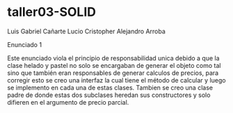 # taller03-SOLID

Luis Gabriel Cañarte Lucio
Cristopher Alejandro Arroba 

Enunciado 1 

Este enunciado viola el principio de responsabilidad unica debido a que la clase helado y pastel no solo
se encargaban de generar el objeto como tal sino que también eran responsables de generar calculos de precios,
para corregir esto se creo una interfaz la cual tiene el método de calcular y luego se implemento en cada una
de estas clases. Tambien se creo una clase padre de donde estas dos subclases heredan sus constructores y solo
difieren en el argumento de precio parcial. 